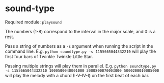 # sound-type
Required module: `playsound`

The numbers (1-8) correspond to the interval in the major scale, and 0 is a rest. 

Pass a string of numbers as a `-s` argument when running the script in the command line. E.g. `python soundtype.py -s 1155665044332210` will play the first four bars of Twinkle Twinkle Little Star. 

Passing multiple strings will play them in parallel. E.g. `python soundtype.py -s 1155665044332210 1000500040001000 3000800070003000 5000200010005000` will play the melody with a chord (I-V-IV-I) on the first beat of each bar.
